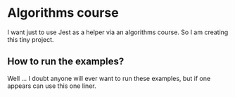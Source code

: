 # Algorithms course 

I want just to use Jest as a helper via an algorithms course. So I am creating this tiny project. 

## How to run the examples? 

Well ... I doubt anyone will ever want to run these examples, 
but if one appears can use this one liner.